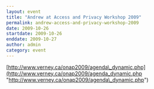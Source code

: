 ```yaml
---
layout: event
title: "Andrew at Access and Privacy Workshop 2009"
permalink: andrew-access-and-privacy-workshop-2009
date: 2009-10-26
startdate: 2009-10-26
enddate: 2009-10-27
author: admin
category: event
---
```


[http://www.verney.ca/onap2009/agenda\_dynamic.php](http://www.verney.ca/onap2009/agenda_dynamic.php "http://www.verney.ca/onap2009/agenda\_dynamic.php")

